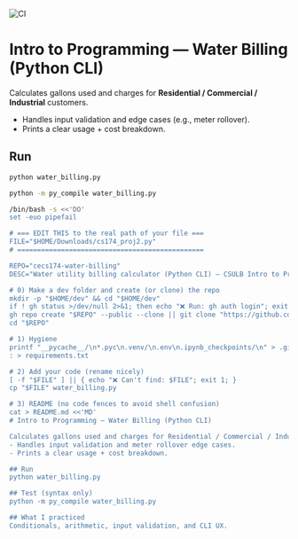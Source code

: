 ![CI](https://github.com/MichaelSusiCS/cecs174-water-billing/actions/workflows/python.yml/badge.svg)

# Intro to Programming — Water Billing (Python CLI)

Calculates gallons used and charges for **Residential / Commercial / Industrial** customers.
- Handles input validation and edge cases (e.g., meter rollover).
- Prints a clear usage + cost breakdown.

## Run
```bash
python water_billing.py

python -m py_compile water_billing.py

/bin/bash -s <<'DO'
set -euo pipefail

# === EDIT THIS to the real path of your file ===
FILE="$HOME/Downloads/cs174_proj2.py"
# ===============================================

REPO="cecs174-water-billing"
DESC="Water utility billing calculator (Python CLI) — CSULB Intro to Programming"

# 0) Make a dev folder and create (or clone) the repo
mkdir -p "$HOME/dev" && cd "$HOME/dev"
if ! gh status >/dev/null 2>&1; then echo "❌ Run: gh auth login"; exit 1; fi
gh repo create "$REPO" --public --clone || git clone "https://github.com/$(gh api user -q .login)/$REPO.git"
cd "$REPO"

# 1) Hygiene
printf "__pycache__/\n*.pyc\n.venv/\n.env\n.ipynb_checkpoints/\n" > .gitignore
: > requirements.txt

# 2) Add your code (rename nicely)
[ -f "$FILE" ] || { echo "❌ Can't find: $FILE"; exit 1; }
cp "$FILE" water_billing.py

# 3) README (no code fences to avoid shell confusion)
cat > README.md <<'MD'
# Intro to Programming — Water Billing (Python CLI)

Calculates gallons used and charges for Residential / Commercial / Industrial customers.
- Handles input validation and meter rollover edge cases.
- Prints a clear usage + cost breakdown.

## Run
python water_billing.py

## Test (syntax only)
python -m py_compile water_billing.py

## What I practiced
Conditionals, arithmetic, input validation, and CLI UX.

